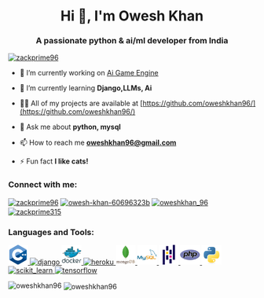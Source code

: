 <h1 align="center">Hi 👋, I'm Owesh Khan</h1>
<h3 align="center">A passionate python & ai/ml developer from India</h3>

<p align="left"> <a href="https://twitter.com/zackprime96" target="blank"><img src="https://img.shields.io/twitter/follow/zackprime96?logo=twitter&style=for-the-badge" alt="zackprime96" /></a> </p>

- 🔭 I’m currently working on [Ai Game Engine](https://github.com/oweshkhan96/veronica-game-engine)

- 🌱 I’m currently learning **Django,LLMs, Ai**

- 👨‍💻 All of my projects are available at [https://github.com/oweshkhan96/](https://github.com/oweshkhan96/)

- 💬 Ask me about **python, mysql**

- 📫 How to reach me **oweshkhan96@gmail.com**

- ⚡ Fun fact **I like cats!**

<h3 align="left">Connect with me:</h3>
<p align="left">
<a href="https://twitter.com/zackprime96" target="blank"><img align="center" src="https://raw.githubusercontent.com/rahuldkjain/github-profile-readme-generator/master/src/images/icons/Social/twitter.svg" alt="zackprime96" height="30" width="40" /></a>
<a href="https://linkedin.com/in/owesh-khan-60696323b" target="blank"><img align="center" src="https://raw.githubusercontent.com/rahuldkjain/github-profile-readme-generator/master/src/images/icons/Social/linked-in-alt.svg" alt="owesh-khan-60696323b" height="30" width="40" /></a>
<a href="https://instagram.com/oweshkhan_96" target="blank"><img align="center" src="https://raw.githubusercontent.com/rahuldkjain/github-profile-readme-generator/master/src/images/icons/Social/instagram.svg" alt="oweshkhan_96" height="30" width="40" /></a>
<a href="https://www.youtube.com/c/zackprime315" target="blank"><img align="center" src="https://raw.githubusercontent.com/rahuldkjain/github-profile-readme-generator/master/src/images/icons/Social/youtube.svg" alt="zackprime315" height="30" width="40" /></a>
</p>

<h3 align="left">Languages and Tools:</h3>
<p align="left"><a href="https://www.w3schools.com/cpp/" target="_blank" rel="noreferrer"> <img src="https://raw.githubusercontent.com/devicons/devicon/master/icons/cplusplus/cplusplus-original.svg" alt="cplusplus" width="40" height="40"/> </a> <a href="https://www.djangoproject.com/" target="_blank" rel="noreferrer"> <img src="https://cdn.worldvectorlogo.com/logos/django.svg" alt="django" width="40" height="40"/> </a> <a href="https://www.docker.com/" target="_blank" rel="noreferrer"> <img src="https://raw.githubusercontent.com/devicons/devicon/master/icons/docker/docker-original-wordmark.svg" alt="docker" width="40" height="40"/> </a> <a href="https://heroku.com" target="_blank" rel="noreferrer"> <img src="https://www.vectorlogo.zone/logos/heroku/heroku-icon.svg" alt="heroku" width="40" height="40"/> </a> <a href="https://www.mongodb.com/" target="_blank" rel="noreferrer"> <img src="https://raw.githubusercontent.com/devicons/devicon/master/icons/mongodb/mongodb-original-wordmark.svg" alt="mongodb" width="40" height="40"/> </a> <a href="https://www.mysql.com/" target="_blank" rel="noreferrer"> <img src="https://raw.githubusercontent.com/devicons/devicon/master/icons/mysql/mysql-original-wordmark.svg" alt="mysql" width="40" height="40"/> </a> <a href="https://pandas.pydata.org/" target="_blank" rel="noreferrer"> <img src="https://raw.githubusercontent.com/devicons/devicon/2ae2a900d2f041da66e950e4d48052658d850630/icons/pandas/pandas-original.svg" alt="pandas" width="40" height="40"/> </a> <a href="https://www.php.net" target="_blank" rel="noreferrer"> <img src="https://raw.githubusercontent.com/devicons/devicon/master/icons/php/php-original.svg" alt="php" width="40" height="40"/> </a> <a href="https://www.python.org" target="_blank" rel="noreferrer"> <img src="https://raw.githubusercontent.com/devicons/devicon/master/icons/python/python-original.svg" alt="python" width="40" height="40"/> </a> <a href="https://scikit-learn.org/" target="_blank" rel="noreferrer"> <img src="https://upload.wikimedia.org/wikipedia/commons/0/05/Scikit_learn_logo_small.svg" alt="scikit_learn" width="40" height="40"/> </a> <a href="https://www.tensorflow.org" target="_blank" rel="noreferrer"> <img src="https://www.vectorlogo.zone/logos/tensorflow/tensorflow-icon.svg" alt="tensorflow" width="40" height="40"/> </a> </p>

<p><img align="left" src="https://github-readme-stats.vercel.app/api/top-langs?username=oweshkhan96&show_icons=true&locale=en&layout=compact" alt="oweshkhan96" /></p>

<p>&nbsp;<img align="center" src="https://github-readme-stats.vercel.app/api?username=oweshkhan96&show_icons=true&locale=en" alt="oweshkhan96" /></p>
